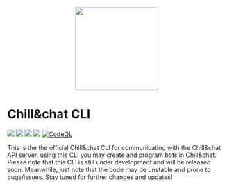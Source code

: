 <p align="center"how><img src="https://github.com/Chill-and-chat/Chill-and-chat/blob/master/logo.svg/" style="width:12rem;"/></p>

# Chill&chat CLI
![](https://img.shields.io/github/repo-size/chillandchat/cli) ![](https://img.shields.io/github/v/release/chillandchat/cli) ![](https://img.shields.io/github/issues-pr-closed/chillandchat/cli) ![](https://img.shields.io/github/issues-pr-raw/chillandchat/cli) [![CodeQL](https://github.com/Chillandchat/cli/actions/workflows/codeql-analysis.yml/badge.svg)](https://github.com/Chillandchat/cli/actions/workflows/codeql-analysis.yml)

This is the the official Chill&chat CLI for communicating with the Chill&chat API server, using this CLI you may create and program bots in Chill&chat. Please note that this CLI is still under development and will be released soon. Meanwhile, just note that the code may be unstable and prone to bugs/issues. Stay tuned for further changes and updates!
